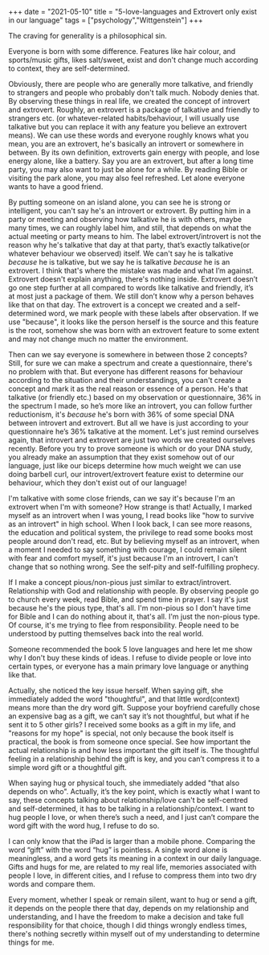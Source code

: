 +++
date = "2021-05-10"
title = "5-love-languages and Extrovert only exist in our language"
tags = ["psychology","Wittgenstein"]
+++

The craving for generality is a philosophical sin.

Everyone is born with some difference. Features like hair colour, and sports/music gifts, likes salt/sweet, exist and don't change much according to context, they are self-determined.

Obviously, there are people who are generally more talkative, and friendly to strangers and people who probably don't talk much. Nobody denies that. By observing these things in real life, we created the concept of introvert and extrovert. Roughly, an extrovert is a package of talkative and friendly to strangers etc. (or whatever-related habits/behaviour, I will usually use talkative but you can replace it with any feature you believe an extrovert means). We can use these words and everyone roughly knows what you mean, you are an extrovert, he's basically an introvert or somewhere in between.
By its own definition, extroverts gain energy with people, and lose energy alone, like a battery. Say you are an extrovert, but after a long time party, you may also want to just be alone for a while. By reading Bible or visiting the park alone, you may also feel refreshed. Let alone everyone wants to have a good friend.

By putting someone on an island alone, you can see he is strong or intelligent, you can't say he's an introvert or extrovert. 
By putting him in a party or meeting and observing how talkative he is with others, maybe many times, we can roughly label him, and still, that depends on what the actual meeting or party means to him. The label extrovert/introvert is not the reason why he's talkative that day at that party, that’s exactly talkative(or whatever behaviour we observed) itself. 
We can't say he is talkative *because* he is talkative, but we say he is talkative *because* he is an extrovert. I think that's where the mistake was made and what I’m against. Extrovert doesn't explain anything, there's nothing inside. Extrovert doesn’t go one step further at all compared to words like talkative and friendly, it’s at most just a package of them. We still don’t know why a person behaves like that on that day. The extrovert is a concept we created and a self-determined word, we mark people with these labels after observation. If we use "because", it looks like the person herself is the source and this feature is the root, somehow she was born with an extrovert feature to some extent and may not change much no matter the environment.

Then can we say everyone is somewhere in between those 2 concepts? Still, for sure we can make a spectrum and create a questionnaire, there's no problem with that. But everyone has different reasons for behaviour according to the situation and their understandings, you can't create a concept and mark it as the real reason or essence of a person. He's that talkative (or friendly etc.) based on my observation or questionnaire, 36% in the spectrum I made, so he’s more like an introvert, you can follow further reductionism, it's *because* he's born with 36% of some special DNA between introvert and extrovert. But all we have is just according to your questionnaire he’s 36% talkative at the moment. Let's just remind ourselves again, that introvert and extrovert are just two words we created ourselves recently. Before you try to prove someone is which or do your DNA study, you already make an assumption that they exist somehow out of our language, just like our biceps determine how much weight we can use doing barbell curl, our introvert/extrovert feature exist to determine our behaviour, which they don't exist out of our language!

I'm talkative with some close friends, can we say it's because I'm an extrovert when I'm with someone? How strange is that! Actually, I marked myself as an introvert when I was young, I read books like "how to survive as an introvert" in high school. When I look back, I can see more reasons, the education and political system, the privilege to read some books most people around don't read, etc. But by believing myself as an introvert, when a moment I needed to say something with courage, I could remain silent with fear and comfort myself, it's just because I'm an introvert, I can't change that so nothing wrong. See the self-pity and self-fulfilling prophecy.

If I make a concept pious/non-pious just similar to extract/introvert. Relationship with God and relationship with people. By observing people go to church every week, read Bible, and spend time in prayer. I say it's just because he's the pious type, that's all. I'm non-pious so I don't have time for Bible and I can do nothing about it, that's all. I'm just the non-pious type. Of course, it's me trying to flee from responsibility. People need to be understood by putting themselves back into the real world.

Someone recommended the book 5 love languages and here let me show why I don't buy these kinds of ideas. I refuse to divide people or love into certain types, or everyone has a main primary love language or anything like that.

Actually, she noticed the key issue herself. When saying gift, she immediately added the word "thoughtful", and that little word(context) means more than the dry word gift. Suppose your boyfriend carefully chose an expensive bag as a gift, we can’t say it’s not thoughtful, but what if he sent it to 5 other girls? I received some books as a gift in my life, and "reasons for my hope" is special, not only because the book itself is practical, the book is from someone once special. See how important the actual relationship is and how less important the gift itself is. The thoughtful feeling in a relationship behind the gift is key, and you can’t compress it to a simple word gift or a thoughtful gift.

When saying hug or physical touch, she immediately added "that also depends on who". Actually, it’s the key point, which is exactly what I want to say, these concepts talking about relationship/love can't be self-centred and self-determined, it has to be talking in a relationship/context. I want to hug people I love, or when there’s such a need, and I just can’t compare the word gift with the word hug, I refuse to do so.

I can only know that the iPad is larger than a mobile phone. Comparing the word “gift” with the word “hug” is pointless. A single word alone is meaningless, and a word gets its meaning in a context in our daily language. Gifts and hugs for me, are related to my real life, memories associated with people I love, in different cities, and I refuse to compress them into two dry words and compare them.

Every moment, whether I speak or remain silent, want to hug or send a gift, it depends on the people there that day, depends on my relationship and understanding, and I have the freedom to make a decision and take full responsibility for that choice, though I did things wrongly endless times, there's nothing secretly within myself out of my understanding to determine things for me.
